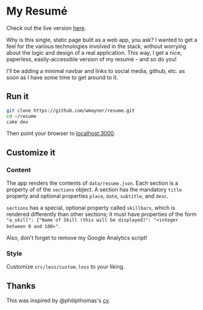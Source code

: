 My Resumé
=========

Check out the live version [here][1].

Why is this single, static page built as a web app, you ask? I wanted to get a feel for the various technologies involved in the stack, without worrying about the logic and design of a real application. This way, I get a nice, paperless, easily-accessible version of my resumé - and so do you!

I'll be adding a minimal navbar and links to social media, github, etc. as soon as I have some time to get around to it.

Run it
------

```sh
git clone https://github.com/wmayner/resume.git
cd ~/resume
cake dev
```

Then point your browser to [localhost:3000][2].

Customize it
------------

### Content ###

The app renders the contents of `data/resume.json`. Each section is a property of of the `sections` object. A section has the mandatory `title` property and optional properties `place`, `date`, `subtitle`, and `desc`.

`sections` has a special, optional property called `skillbars`, which is rendered differently than other sections; it must have properties of the form `"a_skill": {"Name of Skill (this will be displayed)": "<integer between 0 and 100>"`.

Also, don't forget to remove my Google Analytics script!

### Style ###

Customize `src/less/custom.less` to your liking.

Thanks
------

This was inspired by @philipthomas's [cv][3].

[1]: http://www.willmayner.com/
[2]: localhost:3000
[3]: https://github.com/philipithomas/cv-philipithomas 

